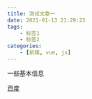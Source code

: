 ```yaml
---
title: 测试文章一
date: 2021-01-13 21:29:23
tags:
    - 标签1
    - 标签2
categories: 
    - [前端, vue, js]
---
```



一些基本信息

[百度](www.baidu.com)
